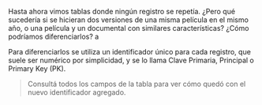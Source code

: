 Hasta ahora vimos tablas donde ningún registro se repetía. ¿Pero qué sucedería si 
se hicieran dos versiones de una misma película en el mismo año, o una película y un documental con similares características? ¿Cómo podríamos diferenciarlos? 
a
<div
  class='mu-sql-table'
  data-name='series_peliculas'
  data-columns='["titulo, "descripcion", "creador", "personajes", "temporadas", "puntuacion"]'
  data-rows='[
    ["Los simuladores (Argentina)", "Cuatro socios que se dedican al negocio de la simulación, resuelven los problemas y necesidades de sus clientes mediante lo que ellos denominan operativos de simulacro.", "Damián Szifron", "Mario Santos, Pablo Lamponne, Emilio Ravenna, Gabriel Medina", 2, 10],
    ["Los simuladores (México)", "Cuatro socios que...", "Damián Szifron", "Mario Santos, Pablo López, Emilio Vargas, Gabriel Medina", 2, 9.7],
    ["Los simuladores (Chile)", "Cuatro socios que...", "Ernesto Santos, Gabriel Medina, Emilio Ravenna, Pablo Lorca", 2, 9.3],
    ["Los simuladores (España)", "Cuatro socios que...", "Santos, Medina, León, Jota", 2, 9.8]
  ]'>
</div>

Para diferenciarlos se utiliza un identificador único para cada registro, que suele ser numérico por simplicidad, y se lo llama Clave Primaria, Principal o Primary Key (PK). 

> Consultá todos los campos de la tabla para ver cómo quedó con el nuevo identificador agregado. 